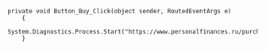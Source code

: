     private void Button_Buy_Click(object sender, RoutedEventArgs e)
        {
            System.Diagnostics.Process.Start("https://www.personalfinances.ru/purchase.html");
        }
